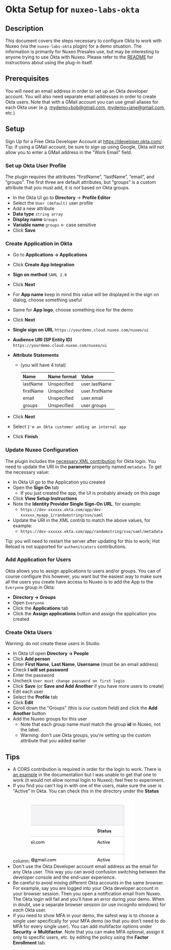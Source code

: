 # Okta Setup for `nuxeo-labs-okta`

## Description

This document covers the steps necessary to configure Okta to work with Nuxeo (via the `nuxeo-labs-okta` plugin) for a demo situation. The information is primarily for Nuxeo Presales use, but may be interesting to anyone trying to use Okta with Nuxeo. Please refer to the [README](../README.md) for instructions about using the plug-in itself.

## Prerequisites

You will need an email address in order to set up an Okta developer account. You will also need separate email addresses in order to create Okta users. Note that with a GMail account you can use gmail aliases for each Okta user (e.g. mydemo+bob@gmail.com, mydemo+jane@gmail.com, etc.)

## Setup

Sign Up for a Free Okta Developer Account at https://developer.okta.com/. Tip: if using a GMail account, be sure to sign up using Google, Okta will not allow you to enter a GMail address in the "Work Email" field.

### Set up Okta User Profile

The plugin requires the attributes “firstName”, “lastName”, “email”, and “groups”. The first three are default attributes, but “groups” is a custom attribute that you must add, it is *not* based on Okta groups.

* In the Okta UI go to **Directory** -> **Profile Editor**
* Select the `User (default)` user profile
* Add a new attribute
* **Data type** `string array`
* **Display name** `Groups`
* **Variable name** `groups` <- case sensitive
* Click **Save**

### Create Application in Okta

* Go to **Applications -> Applications**
* Click **Create App Integration**
* **Sign on method** `SAML 2.0`
* Click **Next**
* For **App name** keep in mind this value will be displayed in the sign on dialog, choose something useful
* Same for **App logo**, choose something nice for the demo
* Click **Next**
* **Single sign on URL** `https://yourdemo.cloud.nuxeo.com/nuxeo/ui`
* **Audience URI (SP Entity ID)** `https://yourdemo.cloud.nuxeo.com/nuxeo/ui`
* **Attribute Statements**
  * (you will have 4 total)

    | Name | Name format | Value |
    | - | - | - |
    | lastName | Unspecified | user.lastName |
    | firstName | Unspecified | user.firstName |
    | email | Unspecified | user.email |
    | groups | Unspecified | user.groups |

* Click **Next**
* Select `I'm an Okta customer adding an internal app`
* Click **Finish**

### Update Nuxeo Configuration

The plugin includes the [necessary XML contribution](../studio/contrib.xml) for Okta login. You need to update the URI in the **parameter** property named `metadata`. To get the necessary value:

* In Okta UI go to the Application you created
* Open the **Sign On** tab
  * If you just created the app, the UI is probably already on this page
* Click **View Setup Instructions**
* Note the **Identity Provider Single Sign-On URL**. for example:
  * `https://dev-xxxxxx.okta.com/app/dev-xxxxxx_myapp_1/randomstring/sso/saml`
* Update the URI in the XML contrib to match the above values, for example:
  * `https://dev-xxxxxx.okta.com/app/randomstring/sso/saml/metadata`

Tip: you will need to restart the server after updating for this to work; Hot Reload is not supported for `authenitcators` contributions.

### Add Application for Users

Okta allows you to assign applications to users and/or groups. You can of course configure this however, you want but the easiest way to make sure all the users you create have access to Nuxeo is to add the App to the `Everyone` group in Okta:

* **Directory -> Groups**
* Open `Everyone`
* Click the **Applications** tab
* Click the **Assign applications** button and assign the application you created

### Create Okta Users

Warning: do not create these users in Studio.

* In Okta UI open **Directory -> People**
* Click **Add person**
* Enter **First Name**, **Last Name**, **Username** (must be an email address)
* Check **I will set password**
* Enter the password
* Uncheck `User must change password on first login`
* Click **Save** (or **Save and Add Another** if you have more users to create)
* Edit each user
* Select the **Profile** tab
* Click **Edit**
* Scroll down the "Groups" (this is our custom field) and click the **Add Another** button
* Add the Nuxeo groups for this user
  * Note that each group name must match the group **id** in Nuxeo, not the label.
  * Warning: don't use Okta groups, you're setting up the custom attribute that you added earlier

## Tips

* A CORS contribution is required in order for the login to work. There is [an example](https://doc.nuxeo.com/nxdoc/saml-20-authentication/#integrating-the-nuxeo-platform-with-a-saml-20-idp) in the documentation but I was unable to get that one to work (it would not allow normal login to Nuxeo); feel free to experiment.
* If you find you can't log in with one of the users, make sure the user is "Active" in Okta. You can check this in the directory under the **Status** column:
![status](status.png)
* Don't use the Okta Developer account email address as the email for any Okta user. This way you can avoid confusion switching between the developer console and the end-user experience.
* Be careful to avoid mixing different Okta accounts in the same browser. For example, say you are logged into your Okta developer account in your browser session. Then you open a notification email from Nuxeo. The Okta login will fail and you'll have an error during your demo. When in doubt, use a separate browser session (or use incognito windows) for *each* Okta user.
* If you need to show MFA in your demo, the safest way is to choose a single user specifically for your MFA demo (so that you don't need to do MFA for every single user). You can add multifactor options under **Security -> Multifactor**. Note that you can make MFA optional, assign it only to specific users, etc. by editing the policy using the **Factor Enrollment** tab.

